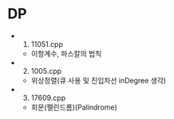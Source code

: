 #   DP

-   1.  11051.cpp
    -   이항계수, 파스칼의 법칙

-   2. 1005.cpp
    -   위상정렬(큐 사용 및 진입차선 inDegree 생각)
-   3.  17609.cpp
    -   회문(펠린드롬)(Palindrome)
